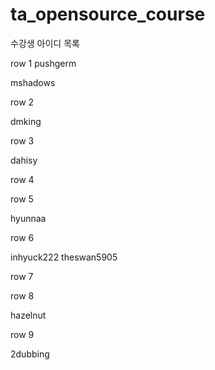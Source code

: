 # ta_opensource_course

수강생 아이디 목록

row 1
pushgerm


mshadows


row 2

dmking

row 3

dahisy

row 4

row 5

hyunnaa

row 6

inhyuck222
theswan5905

row 7

row 8

hazelnut

row 9

2dubbing
